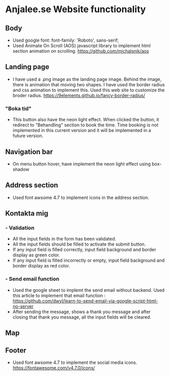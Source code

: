 # Anjalee.se Website functionality
## Body
+ Used google font: font-family: 'Roboto', sans-serif;
+ Used Animate On Scroll (AOS) javascript library to implement html section animation on scrolling. 
https://github.com/michalsnik/aos
## Landing page
+ I have used a .png image as the landing page image. Behind the image, there is animation that moving two shapes. I have used the border radius and css animation to implement this. Used this web site to customize the broder radius.
https://9elements.github.io/fancy-border-radius/
### "Boka tid" 
+ This button also have the neon light effect. When clicked the button, it redirect to "Behandling" section to book the time. Time booking is not implemented in this current version and it will be implemented in a future version. 

## Navigation bar
+ On menu button hover, have implement the neon light effect using box-shadow 

## Address section
+ Used font awsome 4.7 to implement icons in the address section.

## Kontakta mig
### - Validation
+ All the input fields in the form has been validated.
+ All the input fields should be filled to activate the submit button.
+ If any input field is filled correctly, input field background and border display as green color.
+ If any input field is filled incorrectly or empty, input field background and border display as red color.

### - Send email function
+ Used the google sheet to implemt the send email without backend. Used this article to implement that email function : 
https://github.com/dwyl/learn-to-send-email-via-google-script-html-no-server
+ After sending the message, shows a thank you message and after closing that thank you message, all the input fields will be cleared.

## Map
## Footer
+ Used font awsome 4.7 to implement the social media icons. https://fontawesome.com/v4.7.0/icons/



